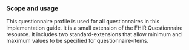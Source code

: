 ### Scope and usage
This questionnaire profile is used for all questionnaires in this implementation guide. It is a small extension of the FHIR Questionnaire resource. It includes two standard-extensions that allow minimum and maximum values to be specified for questionnaire-items.